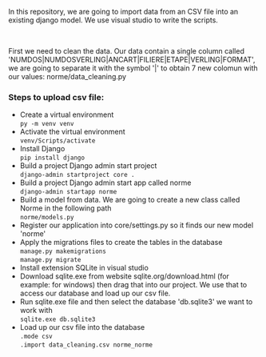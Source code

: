 <p> In this repository, we are going to import data from an CSV file into an existing django model. We use visual studio to write the scripts.</p>
</br>
<p>First we need to clean the data. Our data contain a single column called 'NUMDOS|NUMDOSVERLING|ANCART|FILIERE|ETAPE|VERLING|FORMAT', we are going to separate it with the symbol '|' to obtain 7 new colomun with our values: norme/data_cleaning.py</p>
<h3>Steps to upload csv file:</h3>
<ul>
  <li>Create a virtual environment<br><code>py -m venv venv</code></li>
  <li>Activate the virtual environment<br><code>venv/Scripts/activate</code></li>
  <li>Install Django<br><code>pip install django</code></li>
  <li>Build a project Django admin start project<br><code>django-admin startproject core .</code></li>
  <li>Build a project Django admin start app called norme<br><code>django-admin startapp norme</code></li>
  <li>Build a model from data. We are going to create a new class called Norme in the following path<br><code>norme/models.py</code></li>
  <li>Register our application into core/settings.py so it finds our new model 'norme'</li>
  <li>Apply the migrations files to create the tables in the database<br><code>manage.py makemigrations</code> <br><code>manage.py migrate</code></li>
  <li>Install extension SQLite in visual studio</li>
  <li>Download sqlite.exe from website sqlite.org/download.html (for example: for windows) then drag that into our project. We use that to access our database and load up our csv file.</li>
  <li>Run sqlite.exe file and then select the database 'db.sqlite3' we want to work with<br><code>sqlite.exe db.sqlite3</code></li>
  <li>Load up our csv file into the database<br><code>.mode csv</code><br><code>.import data_cleaning.csv norme_norme</code></li>
</ul>

